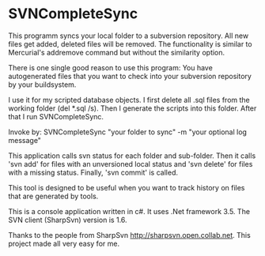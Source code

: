 SVNCompleteSync
===============

This programm syncs your local folder to a subversion repository.
All new files get added, deleted files will be removed.
The functionality is similar to Mercurial's addremove command but without the similarity option.

There is one single good reason to use this program:
You have autogenerated files that you want to check 
into your subversion repository by your buildsystem.

I use it for my scripted database objects. I first delete all .sql files from 
the working folder (del *.sql /s). Then I generate the scripts into this folder.
After that I run SVNCompleteSync.

Invoke by: SVNCompleteSync "your folder to sync" -m "your optional log message"

This application calls svn status for each folder and sub-folder. Then it calls 'svn add' for files with an unversioned local status and 'svn delete' for files with a missing status. Finally, 'svn commit' is called.

This tool is designed to be useful when you want to track history on files that are generated by tools.

This is a console application written in c#. It uses .Net framework 3.5. The SVN client (SharpSvn) version is 1.6.

Thanks to the people from SharpSvn http://sharpsvn.open.collab.net. This project made all very easy for me.
